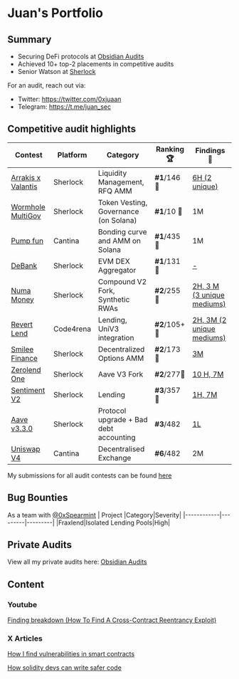 # Juan's Portfolio

## Summary
- Securing DeFi protocols at [Obsidian Audits](https://x.com/ObsidianAudits)
- Achieved 10+ top-2 placements in competitive audits
- Senior Watson at [Sherlock](https://sherlock.xyz/)

For an audit, reach out via:
- Twitter: https://twitter.com/0xjuaan
- Telegram: https://t.me/juan_sec

## Competitive audit highlights

| Contest    |Platform| Category                  | Ranking 🏆   | Findings 🔎|
|------------|---------|------------------|-----------|----------|
| [Arrakis x Valantis](https://audits.sherlock.xyz/contests/195)| Sherlock | Liquidity Management, RFQ AMM | **#1**/146 🥇| [6H (2 unique)](https://github.com/sherlock-audit/2024-03-arrakis-judging/issues?q=is%3Aissue+juaan+label%3AReward+)|
|[Wormhole MultiGov](https://audits.sherlock.xyz/contests/845) | Sherlock | Token Vesting, Governance (on Solana) | **#1**/10 🥇 | 1M
|[Pump fun](https://cantina.xyz/competitions/19c5a5a6-f68d-4da8-b185-3f28c7f97bc1/leaderboard) | Cantina | Bonding curve and AMM on Solana | **#1**/435 🥇 | 1M
| [DeBank](https://audits.sherlock.xyz/contests/1044/leaderboard) | Sherlock | EVM DEX Aggregator | **#1**/131 🥇| [-](https://audits.sherlock.xyz/contests/1044)
| [Numa Money](https://audits.sherlock.xyz/contests/554?filter=results)| Sherlock | Compound V2 Fork, Synthetic RWAs | **#2**/255 🥈| [2H, 3 M (3 unique mediums)](https://audits.sherlock.xyz/contests/554?filter=results)|
| [Revert Lend](https://code4rena.com/audits/2024-03-revert-lend#top)| Code4rena | Lending, UniV3 integration |**#2**/105+ 🥈 | [2H, 3M (2 unique mediums)](https://github.com/0xjuaan/audits/blob/main/contests/2024-03-revert-lend.md) |
| [Smilee Finance](https://audits.sherlock.xyz/contests/180)| Sherlock | Decentralized Options AMM | **#2**/173 🥈| [3M](https://github.com/0xjuaan/audits/blob/main/contests/2024-02-smilee-finance.md) |
| [Zerolend One](https://audits.sherlock.xyz/contests/466/leaderboard) | Sherlock | Aave V3 Fork | **#2**/277🥈| [10 H, 7M](https://github.com/sherlock-audit/2024-06-new-scope-judging/issues?q=is%3Aissue+Obsidian+label%3AReward+)
| [Sentiment V2](https://audits.sherlock.xyz/contests/349?filter=results) | Sherlock | Lending | **#3**/357 🥉 | [1H, 7M](https://github.com/sherlock-audit/2024-08-sentiment-v2-judging/issues?q=is%3Aissue+Obsidian+label%3Areward+sort%3Acreated-asc) | 
| [Aave v3.3.0](https://audits.sherlock.xyz/contests/747) | Sherlock | Protocol upgrade + Bad debt accounting | **#3**/482 | [1L](https://github.com/sherlock-audit/2025-01-aave-v3-3-judging/issues/2)  | 
| [Uniswap V4](https://cantina.xyz/competitions/e2cf6906-ec8b-4c78-a585-74ac90615659/leaderboard) | Cantina | Decentralised Exchange | **#6**/482 | 2M | 

My submissions for all audit contests can be found [here](https://audits.sherlock.xyz/watson/juaan)

## Bug Bounties
As a team with [@0xSpearmint](https://github.com/0xspearmint)
| Project    |Category|Severity|
|------------|---------|---------|
|Fraxlend|Isolated Lending Pools|High|

## Private Audits

View all my private audits here: [Obsidian Audits](https://github.com/ObsidianAudits)

## Content
### Youtube
[Finding breakdown (How To Find A Cross-Contract Reentrancy Exploit)](https://www.youtube.com/watch?v=UN_LGT_5uDE)
### X Articles
[How I find vulnerabilities in smart contracts
](https://x.com/0xjuaan/status/1806696969223745714)

[How solidity devs can write safer code
](https://x.com/0xjuaan/status/1804411620992651701)

